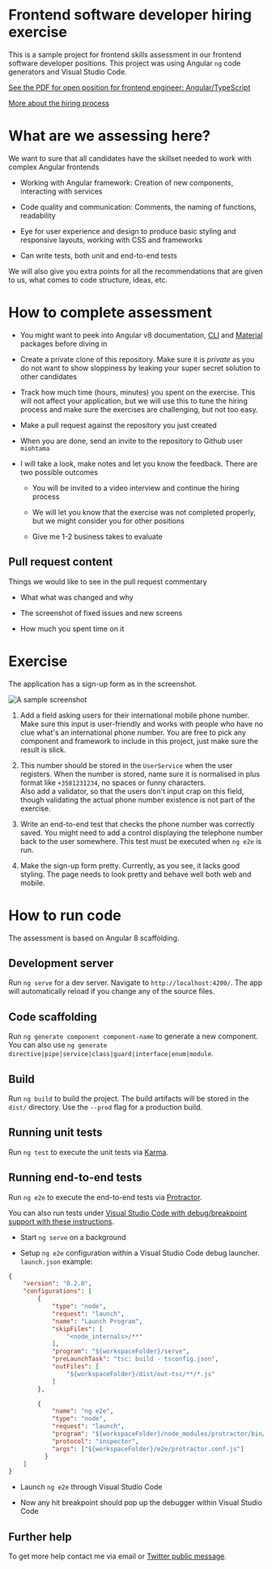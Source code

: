 # Frontend software developer hiring exercise

This is a sample project for frontend skills assessment in our frontend software developer positions. 
This project was using Angular `ng` code generators and Visual Studio Code.

[See the PDF for open position for frontend engineer: Angular/TypeScript](./frontend-engineer.pdf)

[More about the hiring process](https://github.com/miohtama/how-to-hire-developers)

# What are we assessing here?

We want to sure that all candidates have the skillset needed to work with complex Angular frontends

* Working with Angular framework: Creation of new components, interacting with services

* Code quality and communication: Comments, the naming of functions, readability

* Eye for user experience and design to produce basic styling and responsive layouts, working with CSS and frameworks

* Can write tests, both unit and end-to-end tests  

We will also give you extra points for all the recommendations that are given to us, what comes
to code structure, ideas, etc.

# How to complete assessment

* You might want to peek into Angular v8 documentation, [CLI](https://cli.angular.io/) and [Material](https://material.angular.io/) packages before diving in

* Create a private clone of this repository. Make sure it is *private* as you do not want to show sloppiness by leaking your super secret solution to other
  candidates

* Track how much time (hours, minutes) you spent on the exercise. This will not affect your application, but we will use this 
  to tune the hiring process and make sure the exercises are challenging, but not too easy.

* Make a pull request against the repository you just created 

* When you are done, send an invite to the repository to Github user `miohtama`

* I will take a look, make notes and let you know the feedback. There are two possible outcomes

    - You will be invited to a video interview and continue the hiring process

    - We will let you know that the exercise was not completed properly, but we might consider you for other positions 

    - Give me 1-2 business takes to evaluate

## Pull request content 

Things we would like to see in the pull request commentary

* What what was changed and why

* The screenshot of fixed issues and new screens

* How much you spent time on it

# Exercise

The application has a sign-up form as in the screenshot.

![A sample screenshot](https://raw.githubusercontent.com/miohtama/frontend-exercise/master/screenshot.png)

1. Add a field asking users for their international mobile phone number. Make sure this input is user-friendly 
   and works with people who have no clue what's an international phone number. You are free to 
   pick any component and framework to include in this project, just make sure the result is slick.

2. This number should be stored in the `UserService` when the user registers. When the number is stored,
   name sure it is normalised in plus format like `+3581231234`, no spaces or funny characters.  
   Also add a validator, so that the users don't input crap on this field, though validating the 
   actual phone number existence is not part of the exercise. 

3. Write an end-to-end test that checks the phone number was correctly saved. 
   You might need to add a control displaying the telephone number back to the user somewhere.
   This test must be executed when `ng e2e` is run.

4. Make the sign-up form pretty. Currently, as you see, it lacks good styling. 
   The page needs to look pretty and behave well both web and mobile.

# How to run code

The assessment is based on Angular 8 scaffolding. 

## Development server

Run `ng serve` for a dev server. Navigate to `http://localhost:4200/`. The app will automatically reload if you change any of the source files.

## Code scaffolding

Run `ng generate component component-name` to generate a new component. You can also use `ng generate directive|pipe|service|class|guard|interface|enum|module`.

## Build

Run `ng build` to build the project. The build artifacts will be stored in the `dist/` directory. Use the `--prod` flag for a production build.

## Running unit tests

Run `ng test` to execute the unit tests via [Karma](https://karma-runner.github.io).

## Running end-to-end tests

Run `ng e2e` to execute the end-to-end tests via [Protractor](http://www.protractortest.org/).

You can also run tests under [Visual Studio Code with debug/breakpoint support with these instructions](https://github.com/microsoft/vscode-recipes/tree/master/Angular-CLI#debug-end-to-end-tests).

* Start `ng serve` on a background

* Setup `ng e2e` configuration within a Visual Studio Code debug launcher. `launch.json` example:

```json
{
    "version": "0.2.0",
    "configurations": [
        {
            "type": "node",
            "request": "launch",
            "name": "Launch Program",
            "skipFiles": [
                "<node_internals>/**"
            ],
            "program": "${workspaceFolder}/serve",
            "preLaunchTask": "tsc: build - tsconfig.json",
            "outFiles": [
                "${workspaceFolder}/dist/out-tsc/**/*.js"
            ]
        },

        {
            "name": "ng e2e",
            "type": "node",
            "request": "launch",
            "program": "${workspaceFolder}/node_modules/protractor/bin/protractor",
            "protocol": "inspector",
            "args": ["${workspaceFolder}/e2e/protractor.conf.js"]
          }                
    ]
}
```

* Launch `ng e2e` through Visual Studio Code

* Now any hit breakpoint should pop up the debugger within Visual Studio Code

## Further help

To get more help contact me via email or [Twitter public message](https://twitter.com/moo9000).
